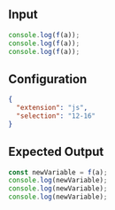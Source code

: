 
## Input
```javascript input
console.log(f(a));
console.log(f(a));
console.log(f(a));
```

## Configuration
```json configuration
{
  "extension": "js",
  "selection": "12-16"
}
```

## Expected Output
```javascript expected output
const newVariable = f(a);
console.log(newVariable);
console.log(newVariable);
console.log(newVariable);
```
